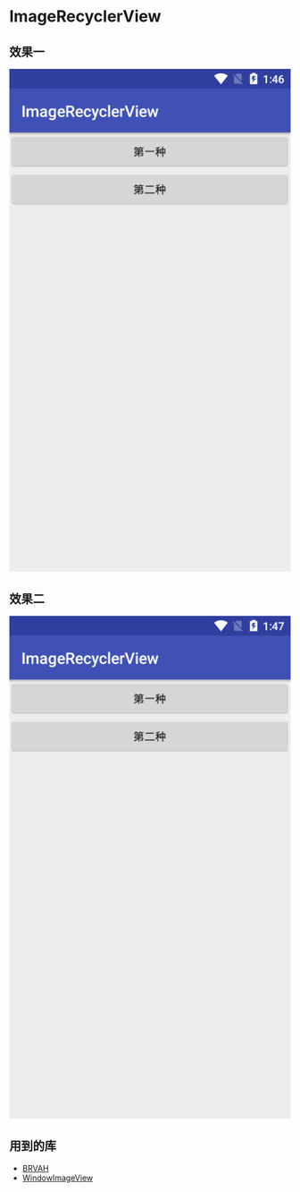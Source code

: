 # ImageRecyclerView

## 效果一
![效果一](https://github.com/TurnTears/ImageRecyclerView/blob/4cf66e08a561a6b3de1e9f1a3970fc4c73bd1fc2/img/1.gif)

## 效果二
![效果二](https://github.com/TurnTears/ImageRecyclerView/blob/4cf66e08a561a6b3de1e9f1a3970fc4c73bd1fc2/img/2.gif)


## 用到的库
* [BRVAH](https://github.com/CymChad/BaseRecyclerViewAdapterHelper)
* [WindowImageView](https://github.com/Bleoo/WindowImageView)

